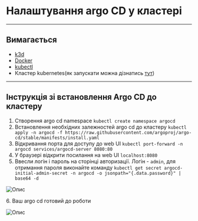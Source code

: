 # Налаштування argo CD у кластері

----------------

## Вимагається

* [k3d](https://k3d.io/v5.6.0/)
* [Docker](https://docs.docker.com/get-docker/)
* [kubectl](https://kubernetes.io/ru/docs/tasks/tools/install-kubectl/)
* Кластер kubernetes(як запускати можна дізнатись [тут](Concept.md))

-----------------

## Інструкція зі встановлення Argo CD до кластеру
1. Створення argo cd namespace ```kubectl create namespace argocd``` 
2. Встановлення необхідних залежностей argo cd до кластеру
```kubectl apply -n argocd -f https://raw.githubusercontent.com/argoproj/argo-cd/stable/manifests/install.yaml```
3. Відкривання порта для доступу до web UI
```kubectl port-forward -n argocd services/argocd-server 8080:80```
4. У браузері відкрити посилання на web UI ```localhost:8080```
5. Ввесли логін і пароль на сторінці авторизації.
Логін - ```admin```, для отримання пароля виконайте команду ```kubectl get secret argocd-initial-admin-secret -n argocd -o jsonpath="{.data.password}" | base64 -d```
<p>
  <img src="./assetc/screen1.png" alt="Опис">
</p>
6. Ваш argo cd готовий до роботи
<p>
  <img src="./assetc/screen2.png" alt="Опис">
</p>